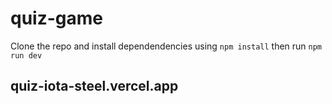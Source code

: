 # quiz-game

Clone the repo and install dependendencies using `npm install`
then run `npm run dev`


## quiz-iota-steel.vercel.app
